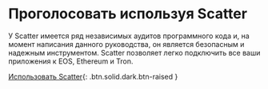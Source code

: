 Проголосовать **используя Scatter**
===

У Scatter имеется ряд независимых аудитов программного кода и, на момент написания данного руководства, он является безопасным и надежным инструментом. Scatter позволяет легко подключить все ваши приложения к EOS, Ethereum и Tron.

[Использовать Scatter](https://get-scatter.com){: .btn.solid.dark.btn-raised }

